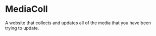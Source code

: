 # MediaColl
A website that collects and updates all of the media that you have been trying to update.
